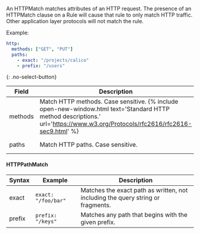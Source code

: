 An HTTPMatch matches attributes of an HTTP request. The presence of an HTTPMatch clause on a Rule will cause that rule to only match HTTP traffic. Other application layer protocols will not match the rule.

Example:

```yaml
http:
  methods: ["GET", "PUT"]
  paths:
    - exact: "/projects/calico"
    - prefix: "/users"
```
{: .no-select-button}

| Field | Description | Schema |
|-------|-------------|--------|
| methods | Match HTTP methods. Case sensitive. {% include open-new-window.html text='Standard HTTP method descriptions.' url='https://www.w3.org/Protocols/rfc2616/rfc2616-sec9.html' %} | list of strings |
| paths | Match HTTP paths. Case sensitive. | list of [HTTPPathMatch](#httppathmatch) |

#### HTTPPathMatch

| Syntax  | Example             | Description |
|---------|---------------------|-------------|
| exact   | `exact: "/foo/bar"` | Matches the exact path as written, not including the query string or fragments. |
| prefix  | `prefix: "/keys"`   | Matches any path that begins with the given prefix. |
